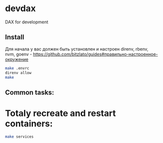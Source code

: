 # devdax

DAX for development

## Install

Для начала у вас должен быть установлен и настроен direnv, rbenv, nvm, goenv - https://github.com/bitzlato/guides#правильно-настроенное-окружение

```bash
make .envrc
direnv allow
make
```

## Common tasks:


# Totaly recreate and restart containers:

```bash
make services
```

